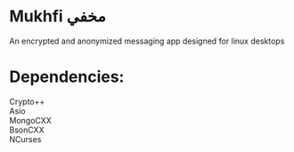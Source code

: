 # Mukhfi مخفي
An encrypted and anonymized messaging app designed for linux desktops

# Dependencies:
Crypto++ <br />
Asio <br />
MongoCXX <br />
BsonCXX <br />
NCurses <br />




